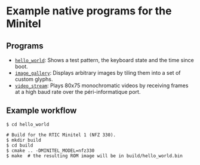 # Example native programs for the Minitel

## Programs

* [`hello_world`](hello_world/):
  Shows a test pattern, the keyboard state and the time since boot.
* [`image_gallery`](image_gallery/):
  Displays arbitrary images by tiling them into a set of custom glyphs.
* [`video_stream`](video_stream/):
  Plays 80x75 monochromatic videos by receiving frames at a high baud rate over
  the p&eacute;ri-informatique port.

## Example workflow
```shell
$ cd hello_world

# Build for the RTIC Minitel 1 (NFZ 330).
$ mkdir build
$ cd build
$ cmake .. -DMINITEL_MODEL=nfz330
$ make  # the resulting ROM image will be in build/hello_world.bin
```

